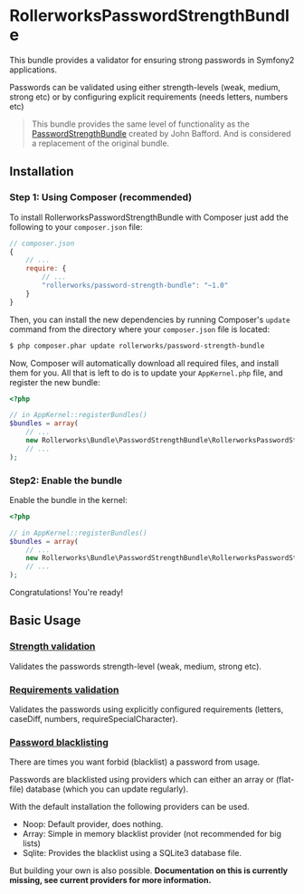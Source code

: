 RollerworksPasswordStrengthBundle
=================================

This bundle provides a validator for ensuring strong passwords in Symfony2 applications.

Passwords can be validated using either strength-levels (weak, medium, strong etc)
or by configuring explicit requirements (needs letters, numbers etc)

> This bundle provides the same level of functionality as the
> [PasswordStrengthBundle](https://github.com/jbafford/PasswordStrengthBundle) created by John Bafford.
> And is considered a replacement of the original bundle.

## Installation

### Step 1: Using Composer (recommended)

To install RollerworksPasswordStrengthBundle with Composer just add the following to your
`composer.json` file:

```js
// composer.json
{
    // ...
    require: {
        // ...
        "rollerworks/password-strength-bundle": "~1.0"
    }
}
```

Then, you can install the new dependencies by running Composer's ``update``
command from the directory where your ``composer.json`` file is located:

```bash
$ php composer.phar update rollerworks/password-strength-bundle
```

Now, Composer will automatically download all required files, and install them
for you. All that is left to do is to update your ``AppKernel.php`` file, and
register the new bundle:

```php
<?php

// in AppKernel::registerBundles()
$bundles = array(
    // ...
    new Rollerworks\Bundle\PasswordStrengthBundle\RollerworksPasswordStrengthBundle(),
    // ...
);
```

### Step2: Enable the bundle

Enable the bundle in the kernel:

```php
<?php

// in AppKernel::registerBundles()
$bundles = array(
    // ...
    new Rollerworks\Bundle\PasswordStrengthBundle\RollerworksPasswordStrengthBundle(),
    // ...
);
```

Congratulations! You're ready!

## Basic Usage

### [Strength validation](docs/strength-validation.md)

Validates the passwords strength-level (weak, medium, strong etc).

### [Requirements validation](docs/requirements-validation.md)

Validates the passwords using explicitly configured requirements (letters, caseDiff, numbers, requireSpecialCharacter).

### [Password blacklisting](docs/blacklist.md)

There are times you want forbid (blacklist) a password from usage.

Passwords are blacklisted using providers which can either an array or
(flat-file) database (which you can update regularly).

With the default installation the following providers can be used.

* Noop: Default provider, does nothing.
* Array: Simple in memory blacklist provider (not recommended for big lists)
* Sqlite: Provides the blacklist using a SQLite3 database file.

But building your own is also possible.
__Documentation on this is currently missing,
see current providers for more information.__
